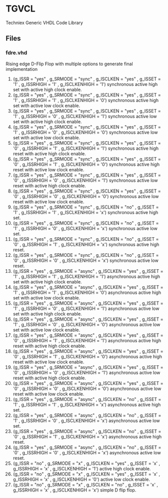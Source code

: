 # TGVCL
Techniex Generic VHDL Code Library

## Files

### fdre.vhd
Rising edge D-Flip Flop with multiple options to generate final implementation
1. (g_ISSR = "yes" , g_SRMODE = "sync" , g_ISCLKEN = "yes" , g_ISSET = '1' , g_ISSRHIGH = '1' , g_ISCLKENHIGH = '1') synchronous active high set with active high clock enable.
2. (g_ISSR = "yes" , g_SRMODE = "sync" , g_ISCLKEN = "yes" , g_ISSET = '1' , g_ISSRHIGH = '1' , g_ISCLKENHIGH = '0') synchronous active high set with active low clock enable.
3. (g_ISSR = "yes" , g_SRMODE = "sync" , g_ISCLKEN = "yes" , g_ISSET = '1' , g_ISSRHIGH = '0' , g_ISCLKENHIGH = '1') synchronous active low set with active high clock enable.
4. (g_ISSR = "yes" , g_SRMODE = "sync" , g_ISCLKEN = "yes" , g_ISSET = '1' , g_ISSRHIGH = '0' , g_ISCLKENHIGH = '0') synchronous active low set with active low clock enable.
5. (g_ISSR = "yes" , g_SRMODE = "sync" , g_ISCLKEN = "yes" , g_ISSET = '0' , g_ISSRHIGH = '1' , g_ISCLKENHIGH = '1') synchronous active high reset with active high clock enable.
6. (g_ISSR = "yes" , g_SRMODE = "sync" , g_ISCLKEN = "yes" , g_ISSET = '0' , g_ISSRHIGH = '1' , g_ISCLKENHIGH = '0') synchronous active high reset with active low clock enable.
7. (g_ISSR = "yes" , g_SRMODE = "sync" , g_ISCLKEN = "yes" , g_ISSET = '0' , g_ISSRHIGH = '0' , g_ISCLKENHIGH = '1') synchronous active low reset with active high clock enable.
8. (g_ISSR = "yes" , g_SRMODE = "sync" , g_ISCLKEN = "yes" , g_ISSET = '0' , g_ISSRHIGH = '0' , g_ISCLKENHIGH = '0') synchronous active low reset with active low clock enable. 
9. (g_ISSR = "yes" , g_SRMODE = "sync" , g_ISCLKEN = "no" , g_ISSET = '1' , g_ISSRHIGH = '1' , g_ISCLKENHIGH = 'x') synchronous active high set.
10. (g_ISSR = "yes" , g_SRMODE = "sync" , g_ISCLKEN = "no" , g_ISSET = '1' , g_ISSRHIGH = '0' , g_ISCLKENHIGH = 'x') synchronous active low set.
11. (g_ISSR = "yes" , g_SRMODE = "sync" , g_ISCLKEN = "no" , g_ISSET = '0' , g_ISSRHIGH = '1' , g_ISCLKENHIGH = 'x') synchronous active high reset.
12. (g_ISSR = "yes" , g_SRMODE = "sync" , g_ISCLKEN = "no" , g_ISSET = '0' , g_ISSRHIGH = '0' , g_ISCLKENHIGH = 'x') synchronous active low reset.
13. (g_ISSR = "yes" , g_SRMODE = "async" , g_ISCLKEN = "yes" , g_ISSET = '1' , g_ISSRHIGH = '1' , g_ISCLKENHIGH = '1') asynchronous active high set with active high clock enable.
14. (g_ISSR = "yes" , g_SRMODE = "async" , g_ISCLKEN = "yes" , g_ISSET = '1' , g_ISSRHIGH = '1' , g_ISCLKENHIGH = '0') asynchronous active high set with active low clock enable.
15. (g_ISSR = "yes" , g_SRMODE = "async" , g_ISCLKEN = "yes" , g_ISSET = '1' , g_ISSRHIGH = '0' , g_ISCLKENHIGH = '1') asynchronous active low set with active high clock enable.
16. (g_ISSR = "yes" , g_SRMODE = "async" , g_ISCLKEN = "yes" , g_ISSET = '1' , g_ISSRHIGH = '0' , g_ISCLKENHIGH = '0') asynchronous active low set with active low clock enable.
17. (g_ISSR = "yes" , g_SRMODE = "async" , g_ISCLKEN = "yes" , g_ISSET = '0' , g_ISSRHIGH = '1' , g_ISCLKENHIGH = '1') asynchronous active high reset with active high clock enable.
18. (g_ISSR = "yes" , g_SRMODE = "async" , g_ISCLKEN = "yes" , g_ISSET = '0' , g_ISSRHIGH = '1' , g_ISCLKENHIGH = '0') asynchronous active high reset with active low clock enable.
19. (g_ISSR = "yes" , g_SRMODE = "async" , g_ISCLKEN = "yes" , g_ISSET = '0' , g_ISSRHIGH = '0' , g_ISCLKENHIGH = '1') asynchronous active low reset with active high clock enable.
20. (g_ISSR = "yes" , g_SRMODE = "async" , g_ISCLKEN = "yes" , g_ISSET = '0' , g_ISSRHIGH = '0' , g_ISCLKENHIGH = '0') asynchronous active low reset with active low clock enable. 
21. (g_ISSR = "yes" , g_SRMODE = "async" , g_ISCLKEN = "no" , g_ISSET = '1' , g_ISSRHIGH = '1' , g_ISCLKENHIGH = 'x') asynchronous active high set.
22. (g_ISSR = "yes" , g_SRMODE = "async" , g_ISCLKEN = "no" , g_ISSET = '1' , g_ISSRHIGH = '0' , g_ISCLKENHIGH = 'x') asynchronous active low set.
23. (g_ISSR = "yes" , g_SRMODE = "async" , g_ISCLKEN = "no" , g_ISSET = '0' , g_ISSRHIGH = '1' , g_ISCLKENHIGH = 'x') asynchronous active high reset.
24. (g_ISSR = "yes" , g_SRMODE = "async" , g_ISCLKEN = "no" , g_ISSET = '0' , g_ISSRHIGH = '0' , g_ISCLKENHIGH = 'x') asynchronous active low reset.
25. (g_ISSR = "no" , g_SRMODE = "x" , g_ISCLKEN = "yes" , g_ISSET = 'x' , g_ISSRHIGH = 'x' , g_ISCLKENHIGH = '1') active high clock enable.
26. (g_ISSR = "no" , g_SRMODE = "x" , g_ISCLKEN = "yes" , g_ISSET = 'x' , g_ISSRHIGH = 'x' , g_ISCLKENHIGH = '0') active low clock enable.
27. (g_ISSR = "no" , g_SRMODE = "x" , g_ISCLKEN = "no" , g_ISSET = 'x' , g_ISSRHIGH = 'x' , g_ISCLKENHIGH = 'x') simple D flip flop.


